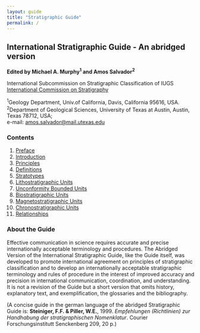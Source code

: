 ```yaml
---
layout: guide
title: "Stratigraphic Guide"
permalink: /
---
```

## International Stratigraphic Guide - An abridged version


**Edited by Michael A. Murphy<sup>1</sup> and Amos Salvador<sup>2</sup>**

International Subcommission on Stratigraphic Classification of IUGS  
[International Commission on Stratigraphy](https://stratigraphy.org)

<sup>1</sup>Geology Department, Univ.of California, Davis, California 95616, USA.  
<sup>2</sup>Department of Geological Sciences, University of Texas at Austin, Austin, Texas 78712, USA;  
e-mail: <amos.salvador@mail.utexas.edu>

### Contents

1. [Preface](pref)
1. [Introduction](intr)
1. [Principles](princ)
1. [Definitions](defs)
1. [Stratotypes](strats)
1. [Lithostratigraphic Units](litho)
1. [Unconformity Bounded Units](uncon)
1. [Biostratigraphic Units](bio)
1. [Magnetostratigraphic Units](magn)
1. [Chronostratigraphic Units](chron)
1. [Relationships](rel)

### About the Guide

Effective communication in science requires accurate and precise internationally acceptable terminology and procedures. The Abridged Version of the International Stratigraphic Guide, like the Guide itself, was developed to promote international agreement on principles of stratigraphic classification and to develop an internationally acceptable stratigraphic terminology and rules of procedure in the interest of improved accuracy and precision in international communication, coordination, and understanding. It is not a revision of the Guide but a short version that omits history, explanatory text, and exemplification, the glossaries and the bibliography.

(A concise guide in the german language of the abridged Stratigraphic Guide is: **Steiniger, F.F. & Piller, W.E.**, 1999. *Empfehlungen (Richtlinien) zur Handhabung der stratigraphischen Nomenklatur*. Courier Forschungsinstitutt Senckenberg 209, 20 p.)
